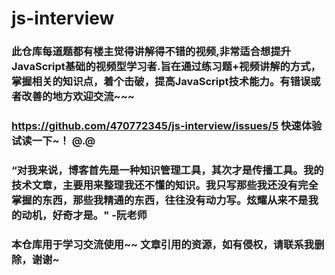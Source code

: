 # js-interview

### 此仓库每道题都有楼主觉得讲解得不错的视频,非常适合想提升JavaScript基础的视频型学习者.旨在通过练习题+视频讲解的方式，掌握相关的知识点，着个击破，提高JavaScript技术能力。有错误或者改善的地方欢迎交流~~~

### https://github.com/470772345/js-interview/issues/5  快速体验 试读一下~！  @.@


### “对我来说，博客首先是一种知识管理工具，其次才是传播工具。我的技术文章，主要用来整理我还不懂的知识。我只写那些我还没有完全掌握的东西，那些我精通的东西，往往没有动力写。炫耀从来不是我的动机，好奇才是。"  -阮老师



### 本仓库用于学习交流使用~~ 文章引用的资源，如有侵权，请联系我删除，谢谢~

